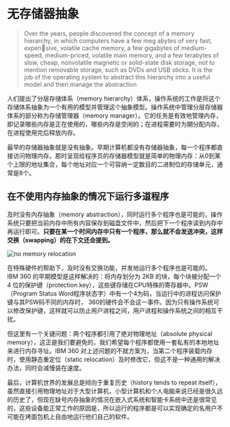 # 无存储器抽象

> Over the years, people discovered the concept of a memory hierarchy, in which computers have a few meg abytes of very fast, expensive, volatile cache memory, a few gigabytes of medium-speed, medium-priced, volatile main memory, and a few terabytes of slow, cheap, nonvolatile magnetic or solid-state disk storage, not to mention removable storage, such as DVDs and USB sticks. It is the job of the operating system to abstract this hierarchy into a useful model and then manage the abstraction

人们提出了分层存储体系（memory hierarchy）体系，操作系统的工作是将这个存储体系抽象为一个有用的模型并管理这个抽象模型。操作系统中管理分层存储器体系的部分称为存储管理器（memory manager）。它的任务是有效地管理内存，即记录哪些内存是正在使用的，哪些内存是空闲的；在进程需要时为期分配内存，在进程使用完后释放内存。

最早的存储器抽象就是没有抽象。早期计算机都没有存储器抽象，每一个程序都直接访问物理内存。那时呈现给程序员的存储器模型就是简单的物理内存：从0到某个上限的地址集合，每个地址对应一个可容纳一定数目的二进制位的存储单元，通常是8个。

## 在不使用内存抽象的情况下运行多道程序

及时没有内存抽象（memory abstraction），同时运行多个程序也是可能的，操作系统只要把当前内存中所有内容保存到磁盘文件中，然后把下一个程序读到内存中再运行即可。**只要在某一个时间内存中只有一个程序，那么就不会发送冲突，这样交换（swapping）的在下文还会提到。**

![no memory relocation](https://blog-1300663127.cos.ap-shanghai.myqcloud.com/BackEnd_Notes/operating%20system/nomemoryrelocation.png)

在特殊硬件的帮助下，及时没有交换功能，并发地运行多个程序也是可能的。 IBM 360 的早期模型是这样解决的：将内存划分为 2KB 的块，每个块被分配一个 4 位的保护键（protection key），这些键存储在CPU特殊的寄存器中。PSW（Program Status Word程序状态字）中有一个4为码，当运行中的进程访问保护键与其PSW码不同的内存时， 360的硬件会不会这一事件。因为只有操作系统可以修改保护键，这样就可以防止用户进程之间，用户进程和操作系统之间的相互干扰。

但这里有一个关键问题：两个程序都引用了绝对物理地址（absolute physical memory），这正是我们要避免的，我们希望每个程序都使用一套私有的本地地址来进行内存寻址。IBM 360 对上述问题的不就方案为，当第二个程序装载内存时，使用静态重定位（static relocation）及时修改它，但这不是一种通用的解决办法，同时会减慢装在速度。

最后，计算机世界的发展总是倾向于重复历史（history tends to repeat itself），虽然直接引用物理地址对于大型计算机，小型计算机和个人电脑来说已经是很久远的历史了，但现在缺号内存抽象的情况在嵌入式系统和智能卡系统中还是很常见的，这些设备能正常工作的原因是，所以运行的程序都是可以实现确定的名用户不可能在烤面包机上自由地运行他们自己的软件。

